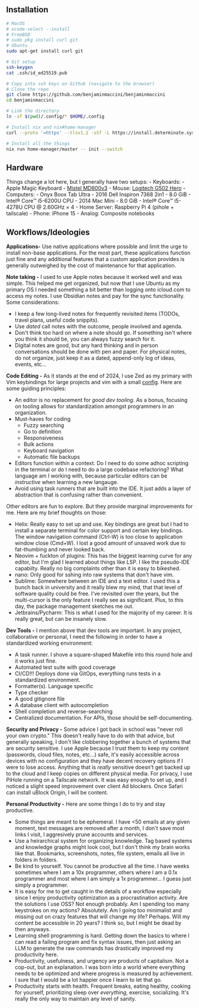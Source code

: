## Installation

```bash
# MacOS
# xcode-select --install
# FreeBSD
# sudo pkg install curl git
# Ubuntu
sudo apt-get install curl git

# Git setup
ssh-keygen
cat .ssh/id_ed25519.pub

# Copy into ssh keys on Github (navigate to the browser)
# Clone the repo
git clone https://github.com/benjaminmaccini/benjaminmaccini
cd benjaminmaccini

# Link the directory
ln -sf $(pwd)/.config/* $HOME/.config

# Install nix and nix#home-manager
curl --proto '=https' --tlsv1.2 -sSf -L https://install.determinate.systems/nix | sh -s -- install

# Install all the things
nix run home-manager/master -- init --switch
```

## Hardware

Things change a lot here, but I generally have two setups:
    - Keyboards:
    	- Apple Magic Keyboard
    	- [Mistel MD600v3](https://mistelkeyboard.com/products/d7283e95f4ffcbc7b90f2dc54d1a0468)
    - Mouse: [Logitech G502 Hero](https://www.logitechg.com/en-us/products/gaming-mice/g502-hero-gaming-mouse.910-005469.html)
    - Computers:
    	- Onyx Boox Tab Ultra
      - 2016 Dell Inspiron 7368 2in1
        - 8.0 GiB
       	- Intel® Core™ i5-6200U CPU
     	- 2014 Mac Mini
      	- 8.0 GiB
      	- Intel® Core™ i5-4278U CPU @ 2.60GHz × 4
    	- Home Server: Raspberry Pi 4 (pihole + tailscale)
    - Phone: iPhone 15
    - Analog: Composite notebooks

## Workflows/Ideologies

**Applications-** Use native applications where possible and limit the urge to install non-base applications.
For the most part, these applications function just fine and any additional features that a custom application provides is generally
outweighed by the cost of maintenance for that application.

**Note taking -** I used to use Apple notes because it worked well and was simple. This helped me get organized,
but now that I use Ubuntu as my primary OS I needed something a bit better than logging onto icloud.com to access my
notes. I use Obsidian notes and pay for the sync functionality. Some considerations:
- I keep a few long-lived notes for frequently revisited items (TODOs, travel plans, useful code snippits).
- Use _dated_ call notes with the outcome, people involved and agenda.
- Don't think too hard on where a note should go. If something isn't where you think it should be, you can always fuzzy search for it.
- Digital notes are good, but any hard thinking and in person conversations should be done with pen and paper. For physical notes, do not
organize, just keep it as a dated, append-only log of ideas, events, etc...

**Code Editing -**
As it stands at the end of 2024, I use Zed as my primary with Vim keybindings for large projects and vim with a small [config](/.vimrc). Here are some guiding principles:
- An editor is no replacement for _good dev tooling_. As a bonus, focusing on tooling allows for standardization amongst programmers in an organization.
- Must-haves for coding
	- Fuzzy searching
	- Go to definition
	- Responsiveness
	- Bulk actions
	- Keyboard navigation
	- Automatic file backups
- Editors function within a context. Do I need to do some adhoc scripting in the terminal or do I need to do a large codebase refactoring? What language am I working
with, because particular editors can be _instructive_ when learning a new langauge.
- Avoid using task runners that are built into the IDE. It just adds a layer of abstraction that is confusing rather than convenient.


Other editors are fun to explore. But they provide marginal improvements for me. Here are my brief thoughts on those:
- Helix: Really easy to set up and use. Key bindings are great but I had to install a separate terminal for color support and certain key bindings. The window navigation command (Ctrl-W) is too close to application window close (Cmd+W). I lost a good amount of unsaved work due to fat-thumbing and never looked back.
- Neovim + fuckton of plugins: This has the biggest learning curve for any editor, but I'm glad I learned about things like LSP. I like the pseudo-IDE capabilty. Really no big complaints other than it is easy to bikeshed.
- nano: Only good for sshing into raw systems that don't have vim.
- Sublime: Somewhere between an IDE and a text editor. I used this a bunch back in university and it really blew my mind, that that level of software quality could be free. I've revisited over the years, but the multi-cursor is the only feature I really see as significant. Plus, to this day, the package management sketches me out.
- Jetbrains/Pycharm: This is what I used for the majority of my career. It is really great, but can be insanely slow.

**Dev Tools -** I mention above that dev tools are important. In any project, collaborative or personal, I need the following in order to have a standardized working environment:

- A task runner. I shove a square-shaped Makefile into this round hole and it works just fine.
- Automated test suite with good coverage
- CI/CD!!! Deploys done via GitOps, everything runs tests in a standardized environment.
- Formatter(s). Language specific
- Type checker
- A good gitignore file
- A database client with autocompletion
- Shell completion and reverse-searching
- Centralized documentation. For APIs, those should be self-documenting.

**Security and Privacy -** Some advice I got back in school was "never roll your own crypto." This doesn't really have to do with that advice, but generally speaking, I don't like clobbering together a bunch of systems that are security sensitive. I use Apple because I trust them to keep my content (passwords, cloud files, notes, etc...) safe, it's easily accessible across devices with no configuration and they have decent recovery options if I were to lose access. Anything that is _really_ sensitive doesn't get backed up to the cloud and I keep copies on different physical media. For privacy, I use PiHole running on a Tailscale network. It was easy enough to set up, and I noticed a slight speed improvement over client Ad blockers. Once Safari can install uBlock Origin, I will be content.

**Personal Productivity -** Here are some things I do to try and stay productive.

- Some things are meant to be ephemeral. I have <50 emails at any given moment, text messages are removed after a month, I don't save most links I visit, I aggresively prune accounts and services.
- Use a heirarchical system for organizing knowledge. Tag based systems and knowledge graphs might look cool, but I don't think my brain works like that. Bookmarks, screenshots, notes, file system, emails all live in folders in folders.
- Be kind to yourself. You cannot be productive all the time. I have weeks sometimes where I am a 10x programmer, others where I am a 0.1x programmer and most where I am simply a 1x programmer... I guess just simply a programmer.
- It is easy for me to get caught in the details of a workflow especially since I enjoy productivity optimization as a procrastination activity. Are the solutions I use OSS? Not enough probably. Am I spending too many keystrokes on my actions? Absolutely. Am I going too minimalist and missing out on crazy features that will change my life? Perhaps. Will my content be accessible in 20 years? I think so, but I might be dead by then anyways.
- Learning shell programming is hard. Getting down the basics to where I can read a failing program and fix syntax issues, then just asking an LLM to generate the raw commands has drastically improved my productivity here.
- Productivity, usefulness, and urgency are products of capitalism. Not a cop-out, but an explanation. I was born into a world where everything needs to be optimized and where progress is measured by achievement. I sure that I would be a lot happier once I learn to let that go.
- Productivity starts with health. Frequent breaks, eating healthy, cooking for yourself, prioritizing sleep over _everything_, exercise, socializing. It's really the only way to maintain any level of sanity.
